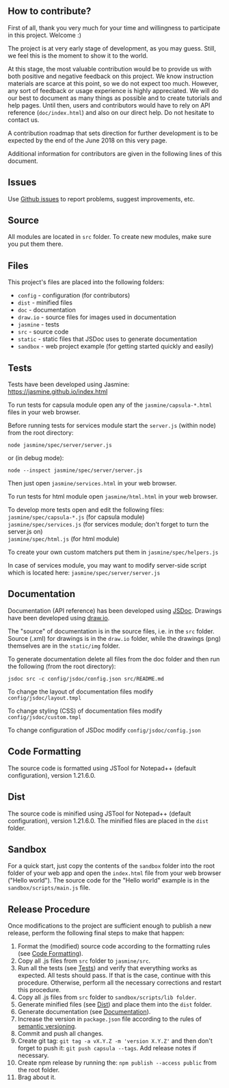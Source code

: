 ## How to contribute?

First of all, thank you very much for your time and willingness to participate in this project. Welcome :)

The project is at very early stage of development, as you may guess. Still, we feel this is the moment to show it to the world.

At this stage, the most valuable contribution would be to provide us with both positive and negative feedback on this project. We know instruction materials are scarce at this point, so we do not expect too much. However, any sort of feedback or usage experience is highly appreciated. We will do our best to document as many things as possible and to create tutorials and help pages. Until then, users and contributors would have to rely on API reference (`doc/index.html`) and also on our direct help. Do not hesitate to contact us.

A contribution roadmap that sets direction for further development is to be expected by the end of the June 2018 on this very page.

Additional information for contributors are given in the following lines of this document.

## Issues

Use [Github issues](https://github.com/solsoftware/capsula/issues) to report problems, suggest improvements, etc.

## Source

All modules are located in `src` folder. To create new modules, make sure you put them there.

## Files

This project's files are placed into the following folders:

- `config` - configuration (for contributors)
- `dist` - minified files
- `doc` - documentation
- `draw.io` - source files for images used in documentation
- `jasmine` - tests
- `src` - source code
- `static` - static files that JSDoc uses to generate documentation
- `sandbox` - web project example (for getting started quickly and easily)

## Tests

Tests have been developed using Jasmine: https://jasmine.github.io/index.html

To run tests for capsula module open any of the `jasmine/capsula-*.html` files in your web browser.

Before running tests for services module start the `server.js` (within node) from the root directory:

```
node jasmine/spec/server/server.js 
```

or (in debug mode): <br> 

```
node --inspect jasmine/spec/server/server.js 
```

Then just open `jasmine/services.html` in your web browser.

To run tests for html module open `jasmine/html.html` in your web browser.

To develop more tests open and edit the following files: <br>
`jasmine/spec/capsula-*.js` (for capsula module) <br>
`jasmine/spec/services.js` (for services module; don't forget to turn the server.js on) <br>
`jasmine/spec/html.js` (for html module)

To create your own custom matchers put them in `jasmine/spec/helpers.js`

In case of services module, you may want to modify server-side script which is located here: `jasmine/spec/server/server.js`

## Documentation

Documentation (API reference) has been developed using [JSDoc](http://usejsdoc.org/). Drawings have been developed using [draw.io](https://www.draw.io/).

The "source" of documentation is in the source files, i.e. in the `src` folder. Source (.xml) for drawings is in the `draw.io` folder, while the drawings (png) themselves are in the `static/img` folder.

To generate documentation delete all files from the doc folder and then run the following (from the root directory):

```
jsdoc src -c config/jsdoc/config.json src/README.md
```

To change the layout of documentation files modify `config/jsdoc/layout.tmpl`

To change styling (CSS) of documentation files modify `config/jsdoc/custom.tmpl`

To change configuration of JSDoc modify `config/jsdoc/config.json`

## Code Formatting

The source code is formatted using JSTool for Notepad++ (default configuration), version 1.21.6.0.

## Dist

The source code is minified using JSTool for Notepad++ (default configuration), version 1.21.6.0. The minified files are placed in the `dist` folder.

## Sandbox

For a quick start, just copy the contents of the `sandbox` folder into the root folder of your web app and open the `index.html` file from your web browser ("Hello world"). The source code for the "Hello world" example is in the `sandbox/scripts/main.js` file.

## Release Procedure

Once modifications to the project are sufficient enough to publish a new release, perform the following final steps to make that happen:

1. Format the (modified) source code according to the formatting rules (see [Code Formatting](#code-formatting)).
2. Copy all .js files from `src` folder to `jasmine/src`.
3. Run all the tests (see [Tests](#tests)) and verify that everything works as expected. All tests should pass. If that is the case, continue with this procedure. Otherwise, perform all the necessary corrections and restart this procedure.
4. Copy all .js files from `src` folder to `sandbox/scripts/lib folder`.
5. Generate minified files (see [Dist](#dist)) and place them into the `dist` folder.
6. Generate documentation (see [Documentation](#documentation)).
7. Increase the version in `package.json` file according to the rules of [semantic versioning](https://semver.org/).
8. Commit and push all changes.
9. Create git tag: `git tag -a vX.Y.Z -m 'version X.Y.Z'` and then don't forget to push it: `git push capsula --tags`. Add release notes if necessary.
10. Create npm release by running the: `npm publish --access public` from the root folder.
11. Brag about it.